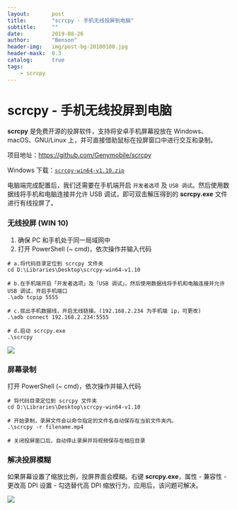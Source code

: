 ```yaml
---
layout:       post
title:        "scrcpy - 手机无线投屏到电脑"
subtitle:     ""
date:         2019-08-26
author:       "Benson"
header-img:   img/post-bg-20180108.jpg
header-mask:  0.3
catalog:      true
tags:
    - scrcpy
---
```

# scrcpy - 手机无线投屏到电脑

**scrcpy** 是免费开源的投屏软件，支持将安卓手机屏幕投放在 Windows、macOS、GNU/Linux 上，并可直接借助鼠标在投屏窗口中进行交互和录制。

项目地址：https://github.com/Genymobile/scrcpy

Windows 下载：[`scrcpy-win64-v1.10.zip`](https://github.com/Genymobile/scrcpy/releases/download/v1.10/scrcpy-win64-v1.10.zip)

电脑端完成配置后，我们还需要在手机端开启 `开发者选项` 及 `USB 调试`。然后使用数据线将手机和电脑连接并允许 USB 调试，即可双击解压得到的 **scrcpy.exe** 文件进行有线投屏了。

### 无线投屏 (WIN 10)
1. 确保 PC 和手机处于同一局域网中
2. 打开 PowerShell (~ cmd)，依次操作并输入代码
```
# a.将代码目录定位到 scrcpy 文件夹
cd D:\Libraries\Desktop\scrcpy-win64-v1.10

# b.在手机端开启「开发者选项」及「USB 调试」，然后使用数据线将手机和电脑连接并允许 USB 调试，开启手机端口
.\adb tcpip 5555

# c.拔出手机数据线，开启无线链接。(192.168.2.234 为手机端 ip，可更改)
.\adb connect 192.168.2.234:5555

# d.启动 scrcpy.exe
.\scrcpy
```
![](http://tc.seoipo.com/20190829093407.png)

### 屏幕录制

打开 PowerShell (~ cmd)，依次操作并输入代码
```
# 将代码目录定位到 scrcpy 文件夹
cd D:\Libraries\Desktop\scrcpy-win64-v1.10

# 开始录制，录屏文件会以命令指定的文件名自动保存在当前文件夹内。
.\scrcpy -r filename.mp4

# 关闭投屏窗口后，自动停止录屏并将视频保存在相应目录
```

### 解决投屏模糊

如果屏幕设置了缩放比例，投屏界面会模糊。右键 **scrcpy.exe**，属性 - 兼容性 - 更改高 DPI 设置 - 勾选替代高 DPI 缩放行为，应用后，该问题可解决。

![](http://tc.seoipo.com/20190829095640.png)